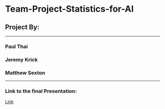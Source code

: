 # Team-Project-Statistics-for-AI
##  Project By:
---
### Paul Thai
### Jeremy Krick
### Matthew Sexton
---

### Link to the final Presentation: 
[Link](https://www.youtube.com/)
